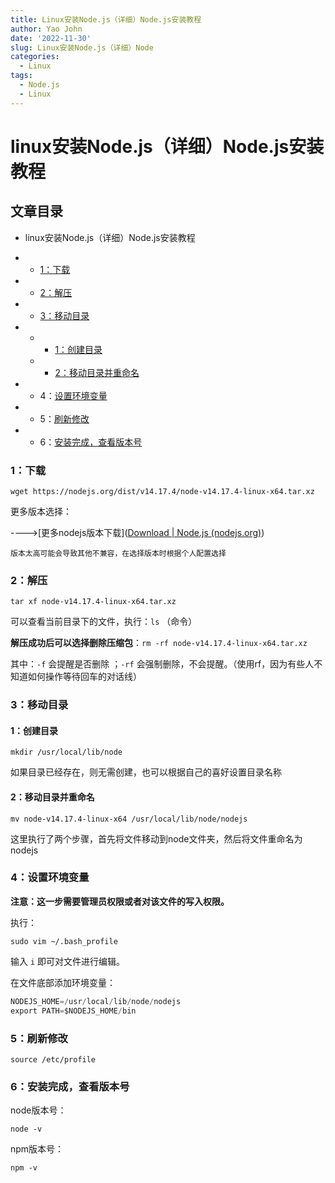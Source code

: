 ```yaml
---
title: Linux安装Node.js（详细）Node.js安装教程
author: Yao John
date: '2022-11-30'
slug: Linux安装Node.js（详细）Node
categories:
  - Linux
tags:
  - Node.js
  - Linux
---
```


# linux安装Node.js（详细）Node.js安装教程

## 文章目录

- linux安装Node.js（详细）Node.js安装教程

- - [1：下载](1：下载)

- - [2：解压](2：解压)

- - [3：移动目录](3：移动目录)

- - - [1：创建目录](1：创建目录)

  - - [2：移动目录并重命名](2：移动目录并重命名)

- - 4：[设置环境变量](4：设置环境变量)

- - 5：[刷新修改](5：刷新修改)

- - 6：[安装完成，查看版本号](6：安装完成，查看版本号)

### 1：下载

`wget https://nodejs.org/dist/v14.17.4/node-v14.17.4-linux-x64.tar.xz`

更多版本选择：

---->[更多nodejs版本下载]([Download | Node.js (nodejs.org)](https://nodejs.org/en/download/))

`版本太高可能会导致其他不兼容，在选择版本时根据个人配置选择`

### 2：解压

`tar xf node-v14.17.4-linux-x64.tar.xz`

可以查看当前目录下的文件，执行：`ls` （命令）

**解压成功后可以选择删除压缩包**：`rm -rf node-v14.17.4-linux-x64.tar.xz`

其中：`-f` 会提醒是否删除 ；`-rf` 会强制删除，不会提醒。（使用rf，因为有些人不知道如何操作等待回车的对话线）

### 3：移动目录

#### 1：创建目录

`mkdir /usr/local/lib/node`

如果目录已经存在，则无需创建，也可以根据自己的喜好设置目录名称

#### 2：移动目录并重命名

`mv node-v14.17.4-linux-x64 /usr/local/lib/node/nodejs`

这里执行了两个步骤，首先将文件移动到node文件夹，然后将文件重命名为nodejs

### 4：设置环境变量

**注意：这一步需要管理员权限或者对该文件的写入权限。**

执行：

`sudo vim ~/.bash_profile`

输入 `i` 即可对文件进行编辑。

在文件底部添加环境变量：

```java
NODEJS_HOME=/usr/local/lib/node/nodejs
export PATH=$NODEJS_HOME/bin
```

### 5：刷新修改

`source /etc/profile`

### 6：安装完成，查看版本号

node版本号：

`node -v`

npm版本号：

`npm -v`